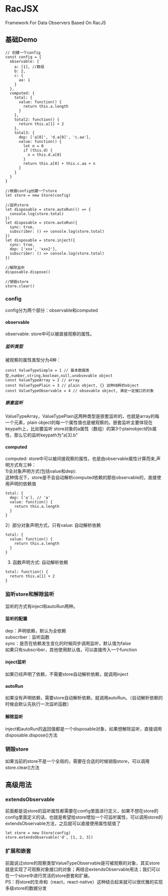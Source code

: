 # RacJSX
Framework For Data Observers Based On RacJS

## 基础Demo
```
// 创建一个config
const config = {
  observable: {
    a: [1], //数组
    b: 2,
    c: {
      aa: 1
    }
  },
  computed: {
    total: {
      value: function() {
        return this.a.length
      }
    },
    total2: function() {
      return this.a[1] + 2
    },
    total3: {
      dep: ['a[0]', 'd.a[0]', 'c.aa'],
      value: function() {
        let n = 0
        if (this.d) {
          n = this.d.a[0]
        }
        return this.a[0] + this.c.aa + n
      }
    }
  }
}

//根据config创建一个store
let store = new Store(config)

//监听store
let disposable = store.autoRun(() => {
  console.log(store.total)
})
let disposable = store.autoRun({
  sync: true,
  subscriber: () => console.log(store.total)
})
let disposable = store.inject({
  sync: true,
  dep: ['xxx', 'xxx2'],
  subscriber: () => console.log(store.total)
})

//解除监听
disposable.dispose()

//销毁store
store.clear()

```
### config
config分为两个部分：observable和computed
#### observable
observable: store中可以被直接观察的属性。
##### 监听类型
被观察的属性类型分为4种：
```
const ValueTypeSimple = 1 // 基本数据类型,number,string,boolean,null,unobsevable object
const ValueTypeArray = 2 // array
const ValueTypePlain = 3 // plain object, {} 这种纯粹的object
const ValueTypeObservable = 4 // obsevable object, 满足一定接口的对象
```
##### 嵌套监听
ValueTypeArray，ValueTypePlain这两种类型是嵌套监听的，也就是array的每一个元素，plain object的每一个属性值也是被观察的。嵌套监听主要体现在keypath上，比如要监听 store对象的a属性（数组）的第3个plainobject的b属性，那么它的监听keypath为"a[3].b"

#### computed
computed: store中可以被间接观察的属性，也是由observable属性计算而来,声明方式有三种：  
1)全对象声明方式(包括value和dep):  
这种情况下，store是不会自动解析computed依赖的那些observable的，直接使用声明的依赖值
```
total: {
  dep: ['a'], // 'a'
  value: function() {
    return this.a.length
  }
}
```
2）部分对象声明方式，只有value: 自动解析依赖
```
total: {
  value: function() {
    return this.a.length
  }
}
```
3) 函数声明方式: 自动解析依赖
```
total: function() {
  return this.a[1] + 2
}
```
### 监听store和解除监听
监听的方式有inject和autoRun两种。
#### 监听的配置
dep：声明依赖，默认为全依赖  
subscriber：监听函数  
sync：是否在依赖发生变化的时候同步调用监听，默认值为false  
如果只有subscriber，其他使用默认值，可以直接传入一个function
#### inject监听
如果已经声明了依赖，不需要store自动解析依赖，就调用inject
#### autoRun
如果没有声明依赖，需要store自动解析依赖，就调用autoRun。（自动解析依赖的时候会默认先执行一次监听函数）
#### 解除监听
inject和autoRun的返回值都是一个disposable对象，如果想解除监听，直接调用disposable.dispose()方法
### 销毁store
如果当前的store不是一个全局的，需要在合适的时候销毁store，可以调用store.clear()方法
## 高级用法
### extendsObservable
前面都是说store的监听属性都需要在config里面进行定义，如果不想在store的config里面定义的话，也就是希望给store增加一个可监听属性，可以调用store的extendsObservable方法，之后就可以直接使用属性赋值了
```
let store = new Store(config)
store.extendsObservable('d', [1, 2, 3])
```
### 扩展和嵌套
前面说过store的观察类型ValueTypeObservable是可被观察的对象，其实store就是实现了可观察对象接口的对象；再结合extendsObservable用法；我们可以在一个store中进行灵活的store嵌套和扩展。  
PS：将store的生命和（react，react-native）这种结合起来就可以很优雅的实现多级store的数据分发
